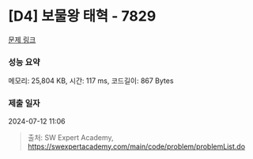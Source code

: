 # [D4] 보물왕 태혁 - 7829 

[문제 링크](https://swexpertacademy.com/main/code/problem/problemDetail.do?contestProbId=AWtInr3auH0DFASy) 

### 성능 요약

메모리: 25,804 KB, 시간: 117 ms, 코드길이: 867 Bytes

### 제출 일자

2024-07-12 11:06



> 출처: SW Expert Academy, https://swexpertacademy.com/main/code/problem/problemList.do